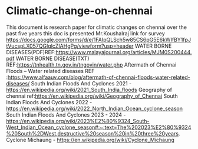 # Climatic-change-on-chennai
This document is research paper for climatic changes on chennai over the past five years
this doc is presented Mr.Koushalraj
link for survey
https://docs.google.com/forms/d/e/1FAIpQLSch5w85CS6pG5E6kWIfBY1fpJtVucspLX057QGIglcZIAHgPg/viewform?usp=header
WATER BORNE DISEASES(PDF)REF:https://www.malayajournal.org/articles/MJM0S200444.pdf
WATER BORNE DISEASE(TXT) REF:https://tnhealth.tn.gov.in/tngovin/water.php
Aftermath of Chennai Floods – Water related diseases REF :https://www.alfaauv.com/blog/aftermath-of-chennai-floods-water-related-diseases/
South Indian Floods And Cyclones 2021 - https://en.wikipedia.org/wiki/2021_South_India_floods
Geography of chennai ref:https://en.wikipedia.org/wiki/Geography_of_Chennai
South Indian Floods And Cyclones 2022 -https://en.wikipedia.org/wiki/2022_North_Indian_Ocean_cyclone_season
South Indian Floods And Cyclones 2023 - 2024 - https://en.wikipedia.org/wiki/2023%E2%80%9324_South-West_Indian_Ocean_cyclone_season#:~:text=The%202023%E2%80%9324%20South%2DWest,destructive%20season%20in%20three%20years.
Cyclone Michaung - https://en.wikipedia.org/wiki/Cyclone_Michaung

